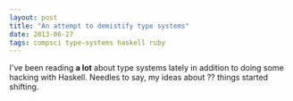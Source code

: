 ```yaml
---
layout: post
title: "An attempt to demistify type systems"
date: 2013-06-27
tags: compsci type-systems haskell ruby
---
```


I've been reading **a lot** about type systems lately in addition to doing some hacking with Haskell. Needles to say, my ideas about ?? things started shifting.

